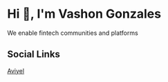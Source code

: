 # Hi 👋, I'm Vashon Gonzales
We enable fintech communities and platforms

## Social Links
[Aviyel](https://aviyel.com/@kaped)



